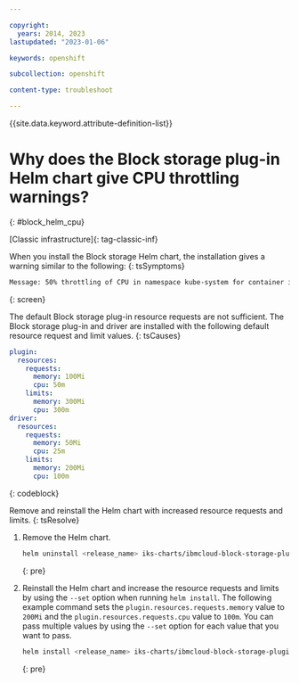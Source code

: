 ```yaml
---

copyright: 
  years: 2014, 2023
lastupdated: "2023-01-06"

keywords: openshift

subcollection: openshift

content-type: troubleshoot

---
```


{{site.data.keyword.attribute-definition-list}}




# Why does the Block storage plug-in Helm chart give CPU throttling warnings?
{: #block_helm_cpu}

[Classic infrastructure]{: tag-classic-inf}



When you install the Block storage Helm chart, the installation gives a warning similar to the following:
{: tsSymptoms}

```sh
Message: 50% throttling of CPU in namespace kube-system for container ibmcloud-block-storage-driver-container in pod ibmcloud-block-storage-driver-1abab.
```
{: screen}


The default Block storage plug-in resource requests are not sufficient. The Block storage plug-in and driver are installed with the following default resource request and limit values.
{: tsCauses}

```yaml
plugin:
  resources:
    requests:
      memory: 100Mi
      cpu: 50m
    limits:
      memory: 300Mi
      cpu: 300m
driver:
  resources:
    requests:
      memory: 50Mi
      cpu: 25m
    limits:
      memory: 200Mi
      cpu: 100m
```
{: codeblock}


Remove and reinstall the Helm chart with increased resource requests and limits.
{: tsResolve}

1. Remove the Helm chart.
    ```sh
    helm uninstall <release_name> iks-charts/ibmcloud-block-storage-plugin -n <namespace>
    ```
    {: pre}

2. Reinstall the Helm chart and increase the resource requests and limits by using the `--set` option when running `helm install`. The following example command sets the `plugin.resources.requests.memory` value to `200Mi` and the `plugin.resources.requests.cpu` value to `100m`. You can pass multiple values by using the `--set` option for each value that you want to pass.

    ```sh
    helm install <release_name> iks-charts/ibmcloud-block-storage-plugin -n <namespace> --set plugin.resources.requests.memory=200Mi --set plugin.resources.requests.cpu=100m
    ```
    {: pre}






